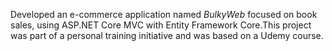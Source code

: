 Developed an e-commerce application named *BulkyWeb* focused on book sales, using ASP.NET Core MVC with Entity Framework Core.This project was part of a personal training initiative and was based on a Udemy course.
